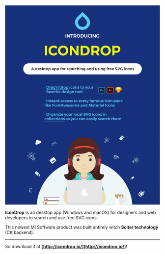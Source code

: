 ﻿<a href="http://icondrop.io/"><img src="/ContentBlog/icondrop.png" /></a>

**IconDrop** is an desktop app (Windows and macOS) for designers and web developers to search and use free SVG icons.

This newest MI Software product was built entirely witch **Sciter technology** (C# backend).

---

So download it at **[http://icondrop.io/](http://icondrop.io/)**!